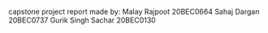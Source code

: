capstone project report made by:
Malay Rajpoot 20BEC0664
Sahaj Dargan 20BEC0737
Gurik Singh Sachar 20BEC0130

